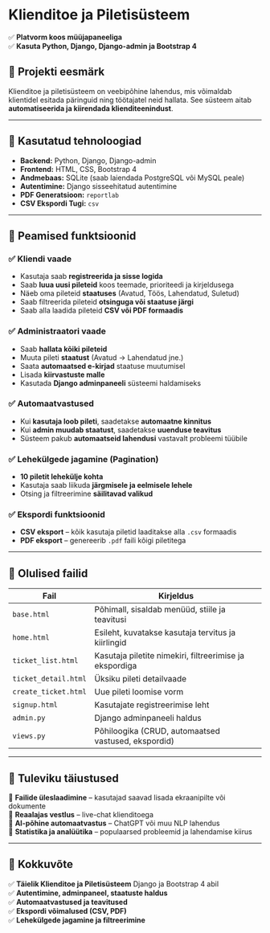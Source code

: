 # **Klienditoe ja Piletisüsteem**  
✅ **Platvorm koos müüjapaneeliga**  
✅ **Kasuta Python, Django, Django-admin ja Bootstrap 4**  

## **📌 Projekti eesmärk**  
Klienditoe ja piletisüsteem on veebipõhine lahendus, mis võimaldab klientidel esitada päringuid ning töötajatel neid hallata. See süsteem aitab **automatiseerida ja kiirendada klienditeenindust**.  

---

## **🔧 Kasutatud tehnoloogiad**
- **Backend:** Python, Django, Django-admin  
- **Frontend:** HTML, CSS, Bootstrap 4  
- **Andmebaas:** SQLite (saab laiendada PostgreSQL või MySQL peale)  
- **Autentimine:** Django sisseehitatud autentimine  
- **PDF Generatsioon:** `reportlab`  
- **CSV Ekspordi Tugi:** `csv`  

---

## **🎯 Peamised funktsioonid**
### ✅ **Kliendi vaade**
- Kasutaja saab **registreerida ja sisse logida**  
- Saab **luua uusi pileteid** koos teemade, prioriteedi ja kirjeldusega  
- Näeb oma pileteid **staatuses** (Avatud, Töös, Lahendatud, Suletud)  
- Saab filtreerida pileteid **otsinguga või staatuse järgi**  
- Saab alla laadida pileteid **CSV või PDF formaadis**  

### ✅ **Administraatori vaade**
- Saab **hallata kõiki pileteid**  
- Muuta pileti **staatust** (Avatud → Lahendatud jne.)  
- Saata **automaatsed e-kirjad** staatuse muutumisel  
- Lisada **kiirvastuste malle**  
- Kasutada **Django adminpaneeli** süsteemi haldamiseks  

### ✅ **Automaatvastused**
- Kui **kasutaja loob pileti**, saadetakse **automaatne kinnitus**  
- Kui **admin muudab staatust**, saadetakse **uuenduse teavitus**  
- Süsteem pakub **automaatseid lahendusi** vastavalt probleemi tüübile  

### ✅ **Lehekülgede jagamine (Pagination)**
- **10 piletit lehekülje kohta**  
- Kasutaja saab liikuda **järgmisele ja eelmisele lehele**  
- Otsing ja filtreerimine **säilitavad valikud**  

### ✅ **Ekspordi funktsioonid**
- **CSV eksport** – kõik kasutaja piletid laaditakse alla `.csv` formaadis  
- **PDF eksport** – genereerib `.pdf` faili kõigi piletitega  

---

## **📂 Olulised failid**
| **Fail** | **Kirjeldus** |
|----------|--------------|
| `base.html` | Põhimall, sisaldab menüüd, stiile ja teavitusi |
| `home.html` | Esileht, kuvatakse kasutaja tervitus ja kiirlingid |
| `ticket_list.html` | Kasutaja piletite nimekiri, filtreerimise ja ekspordiga |
| `ticket_detail.html` | Üksiku pileti detailvaade |
| `create_ticket.html` | Uue pileti loomise vorm |
| `signup.html` | Kasutajate registreerimise leht |
| `admin.py` | Django adminpaneeli haldus |
| `views.py` | Põhiloogika (CRUD, automaatsed vastused, ekspordid) |

---

## **🚀 Tuleviku täiustused**
🔹 **Failide üleslaadimine** – kasutajad saavad lisada ekraanipilte või dokumente  
🔹 **Reaalajas vestlus** – live-chat klienditoega  
🔹 **AI-põhine automaatvastus** – ChatGPT või muu NLP lahendus  
🔹 **Statistika ja analüütika** – populaarsed probleemid ja lahendamise kiirus  

---

## **📌 Kokkuvõte**
✅ **Täielik Klienditoe ja Piletisüsteem** Django ja Bootstrap 4 abil  
✅ **Autentimine, adminpaneel, staatuste haldus**  
✅ **Automaatvastused ja teavitused**  
✅ **Ekspordi võimalused (CSV, PDF)**  
✅ **Lehekülgede jagamine ja filtreerimine**  
